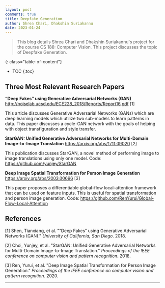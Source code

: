```yaml
---
layout: post
comments: true
title: Deepfake Generation
author: Shrea Chari, Dhakshin Suriakannu
date: 2023-01-24
---
```



> This blog details Shrea Chari and Dhakshin Suriakannu's project for the course CS 188: Computer Vision. This project discusses the topic of Deepfake Generation.


<!--more-->
{: class="table-of-content"}
* TOC
{:toc}

## Three Most Relevant Research Papers

**“Deep Fakes” using Generative Adversarial Networks (GAN)** 
http://noiselab.ucsd.edu/ECE228_2018/Reports/Report16.pdf [1]

This article discusses Generative Adversarial Networks (GANs) which are deep learning models which utilize two sub-models to learn patterns in data. This paper discusses a cycle-GAN network with the goals of helping with object transfiguration and style transfer.

**StarGAN: Unified Generative Adversarial Networks for Multi-Domain Image-to-Image Translation** 
https://arxiv.org/abs/1711.09020 [2]

This publication discusses StarGAN, a novel method of performing image to image translations using only one model.
Code: https://github.com/yunjey/StarGAN


**Deep Image Spatial Transformation for Person Image Generation** 
https://arxiv.org/abs/2003.00696 [3]

This paper proposes a differentiable global-flow local-attention framework that can be used on feature inputs. This is useful for spatial transformation and person image generation.
Code: https://github.com/RenYurui/Global-Flow-Local-Attention

## References
[1] Shen, Tianxiang, et al. "“Deep Fakes” using Generative Adversarial Networks (GAN)." *University of California, San Diego*. 2018.

[2] Choi, Yunjey, et al. "StarGAN: Unified Generative Adversarial Networks for Multi-Domain Image-to-Image Translation." *Proceedings of the IEEE conference on computer vision and pattern recognition*. 2018.

[3] Ren, Yurui, et al. "Deep Image Spatial Transformation for Person Image Generation." *Proceedings of the IEEE conference on computer vision and pattern recognition*. 2020.

---
